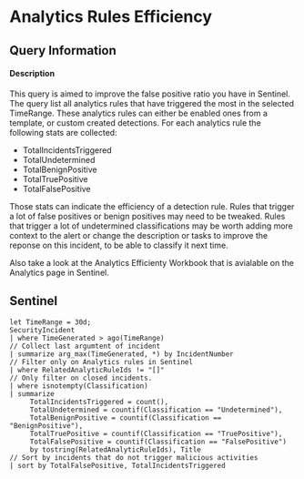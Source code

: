 # Analytics Rules Efficiency 

## Query Information

#### Description
This query is aimed to improve the false positive ratio you have in Sentinel. The query list all analytics rules that have triggered the most in the selected TimeRange. These analytics rules can either be enabled ones from a template, or custom created detections. For each analytics rule the following stats are collected: 
- TotalIncidentsTriggered
- TotalUndetermined
- TotalBenignPositive
- TotalTruePositive
- TotalFalsePositive

Those stats can indicate the efficiency of a detection rule. Rules that trigger a lot of false positives or benign positives may need to be tweaked. Rules that trigger a lot of undetermined classifications may be worth adding more context to the alert or change the description or tasks to improve the reponse on this incident, to be able to classify it next time.

Also take a look at the Analytics Efficienty Workbook that is avialable on the Analytics page in Sentinel. 

## Sentinel
```
let TimeRange = 30d;
SecurityIncident
| where TimeGenerated > ago(TimeRange)
// Collect last argumtent of incident
| summarize arg_max(TimeGenerated, *) by IncidentNumber
// Filter only on Analytics rules in Sentinel
| where RelatedAnalyticRuleIds != "[]"
// Only filter on closed incidents.
| where isnotempty(Classification)
| summarize
     TotalIncidentsTriggered = count(),
     TotalUndetermined = countif(Classification == "Undetermined"),
     TotalBenignPositive = countif(Classification == "BenignPositive"),
     TotalTruePositive = countif(Classification == "TruePositive"),
     TotalFalsePositive = countif(Classification == "FalsePositive")
     by tostring(RelatedAnalyticRuleIds), Title
// Sort by incidents that do not trigger malicious activities
| sort by TotalFalsePositive, TotalIncidentsTriggered
```